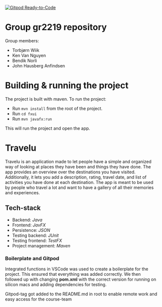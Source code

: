 [![Gitpod Ready-to-Code](https://img.shields.io/badge/Gitpod-Ready--to--Code-blue?logo=gitpod)](https://gitpod.stud.ntnu.no/#https://gitlab.stud.idi.ntnu.no/it1901/groups-2022/gr2219/gr2219.git)

# Group gr2219 repository 

Group members:
- Torbjørn Wiik
- Ken Van Nguyen
- Bendik Norli
- John Hausberg Anfindsen

# Building & running the project

The project is built with maven.
To run the project:
- Run `mvn install` from the root of the project.
- Run `cd fxui`
- Run `mvn javafx:run`

This will run the project and open the app.


# Travelu

Travelu is an application made to let people have a simple and organized way of looking at places they have been and things they have done. The app provides an overview over the destinations you have visited. Additionally, it lets you add a description, rating, travel date, and list of activities you have done at each destination. The app is meant to be used by people who travel a lot and want to have a gallery of all their memories and experiences.

## Tech-stack
- Backend: _Java_
- Frontend: _JavFX_
- Persistence: _JSON_
- Testing backend: _JUnit_ 
- Testing frontend: _TestFX_
- Project management: _Maven_

### Boilerplate and Gitpod
Integrated functions in VSCode was used to create a boilerplate for the project. This ensured that everything was added correctly.
We then followed up with changing **pom.xml** with the correct version for running on silicon macs and adding dependencies for testing.

Gitpod-tag got added to the README.md in root to enable remote work and easy access for the course-team